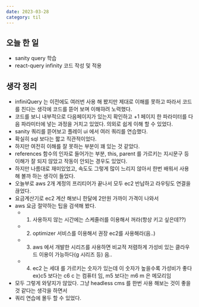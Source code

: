 ```yaml
---
date: 2023-03-28
category: til
---
```


## 오늘 한 일

- sanity query 학습
- react-query infinity 코드 작성 및 적용

## 생각 정리

- infiniQuery 는 이전에도 여러번 사용 해 봤지만 제대로 이해를 못하고 따라서 코드를 친다는 생각에 코드를 뜯어 보며 이해햐려 노력했다.
- 코드를 보니 내부적으로 다음페이지가 있는지 확인하고 +1 페이지 한 파라미터를 다음 파라미터에 넣는 과정을 거치고 있었다. 의외로 쉽게 이해 할 수 있었다.
- sanity 쿼리를 뜯어보고 플레이 ui 에서 여러 쿼리를 연습했다.
- 확실히 sql 보다는 짧고 직관적이었다.
- 하지만 여전히 이해를 잘 못하는 부분이 꽤 있는 것 같았다.
- references 함수의 인자로 들어가는 부분, this, parent 를 가르키는 지시문구 등 이해가 잘 되지 않았고 작동이 안되는 경우도 있었다.
- 하지만 나름대로 재미있었고, 속도도 그렇게 많이 느리지 않아서 한번 배워서 사용 해 볼까 하는 생각이 들었다.
- 오늘부로 aws 2개 계정의 프리티어가 끝나서 모두 ec2 반납하고 라우팅도 연결을 끊었다.
- 요금계산기로 ec2 계산 해보니 한달에 2만원 가까이 가격이 나와서
- aws 요금 절약하는 팁을 검색해 봤다.
  - 1. 사용하지 않는 시간에는 스케줄러를 이용해서 꺼라(항상 키고 싶은데??)
  - 2. optimizer 서비스를 이용해서 권장 ec2를 사용해라(음..)
  - 3. aws 에서 개발한 시리즈를 사용하면 비교적 저렴하게 가성비 있는 클라우드 이용이 가능하다(g 시리즈 등) 음..
  - 4. ec2 는 세대 를 가르키는 숫자가 있는데 이 숫자가 높을수록 가성비가 좋다 ex)c5 보다는 c6 c 는 컴퓨터 임, m5 보다는 m6 m 은 메모리임
- 모두 그렇게 와닿지가 않았다. 그냥 headless cms 를 한번 사용 해보는 것이 좋을 것 같다는 생각을 하면서
- 쿼리 연습에 몰두 할 수 있었다.
